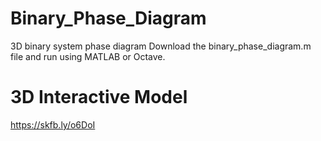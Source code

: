 # Binary_Phase_Diagram
3D binary system phase diagram
Download the binary_phase_diagram.m file and run using MATLAB or Octave.

# 3D Interactive Model
https://skfb.ly/o6DoI
